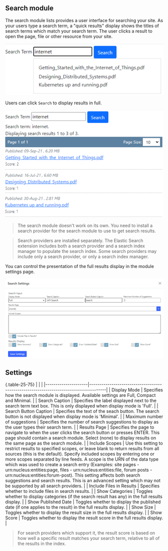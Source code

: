 ## Search module
The search module lists provides a user interface for searching your site.  As your users type a search term, a "quick results" display shows 
the titles of search terms which match your search term.  The user clicks a result to open the page, file or other resource from your site.  

![Search Screenshot](Search.png)

Users can click `Search` to display results in full.

![Search Screenshot](Search-Results.png)

> The search module doesn't work on its own.  You need to install a search provider for the search module to use to get search results.  

> Search providers are installed separately.  The Elastic Search extension includes both a search provider and a search index 
manager to populate the search index.  Some search providers may include only a search provider, or only a search index manager.

You can control the presentation of the full results display in the module settings page.

![Settings](Search-Settings.png)

## Settings

{.table-25-75}
|                     |                                                                                      |
|---------------------|--------------------------------------------------------------------------------------|
| Display Mode                   | Specifies how the search module is displayed. Available settings are Full, Compact and Minimal.  |
| Search Caption                 | Specifies the label displayed next to the search term text box.  This is only displayed when display mode is 'Full'. |
| Search Button Caption          | Specifies the text of the seach button.  The search button is not displayed when display mode is 'Minimal'. |
| Maximum number of suggestions  | Specifies the number of search suggestions to display as the user types their search term. |
| Results Page                   | Specifies the page to navigate to when the user clicks the search button or presses ENTER.  This page should contain a search module.  Select (none) to display results on the same page as the search module. |
| Include Scopes                 | Use this setting to restrict results to specified scopes, or leave blank to return results from all sources (this is the default).  Specify included scopes by entering one or more scopes separated by line feeds.  A scope is the URN of the data type which was used to create a search entry (Examples: site pages - urn:nucleus:entities:page, files - urn:nucleus:entities:file, forum posts - urn:nucleus:entities:forum-post).  This setting affects both search suggestions and search results.  This is an advanced setting which may not be supported by all search providers. |
| Include Files in Results       | Specifies whether to include files in search results. |
| Show Categories                | Toggles whether to display categories (if the search result has any) in the full results display. |
| Show Published Date            | Toggles whether to display the published date (if one applies to the result) in the full results display. |
| Show Size                      | Toggles whether to display the result size in the full results display. |
| Show Score                     | Toggles whether to display the result score in the full results display. |

> For search providers which support it, the result score is based on how well a specific result matches your search term, relative to all of 
the results in the index. 